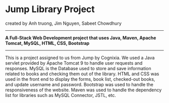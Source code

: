 ﻿# Jump Library Project
created by Anh truong, Jim Nguyen, Sabeet Chowdhury
<br />
<hr />
<b> A Full-Stack Web Development project that uses Java, Maven, Apache Tomcat, MySQL, HTML, CSS, Bootstrap </b> 
<br />
<hr />
  <p>
  This is a project assigned to us from Jump by Cognixia. We used a Java servlet provided by Apache Tomcat 9 to handle user requests and responses. MySQL is the Database used to store and save information related to books and checking them out of the library. HTML and CSS was used in the front end to display the forms, book list, checked-out books, and update username and password. Bootstrap was used to handle the responsiveness of the website. Maven was used to handle the dependency list for libraries such as MySQL Connector, JSTL, etc.
  </p>
